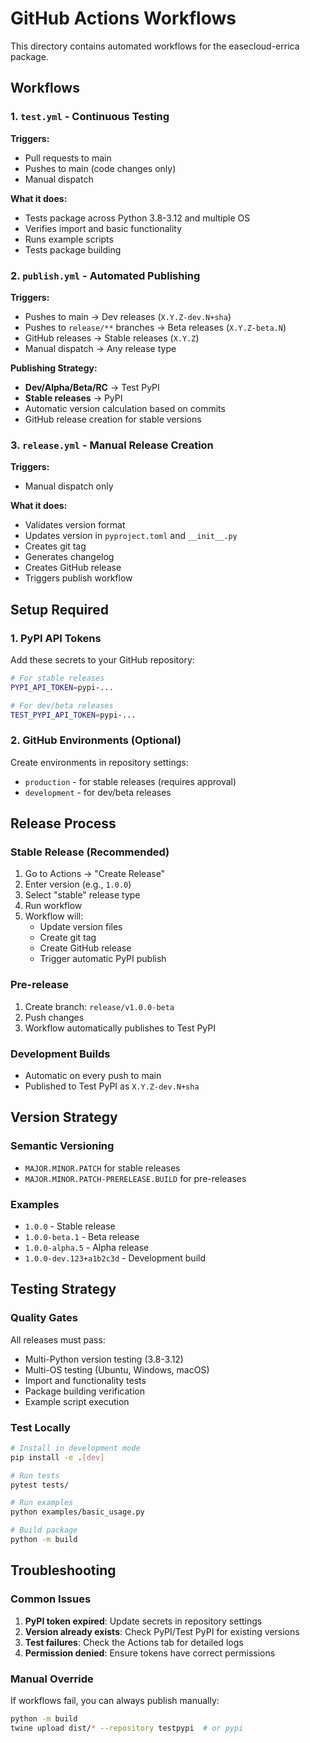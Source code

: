 # GitHub Actions Workflows

This directory contains automated workflows for the easecloud-errica package.

## Workflows

### 1. `test.yml` - Continuous Testing
**Triggers:**
- Pull requests to main
- Pushes to main (code changes only)
- Manual dispatch

**What it does:**
- Tests package across Python 3.8-3.12 and multiple OS
- Verifies import and basic functionality
- Runs example scripts
- Tests package building

### 2. `publish.yml` - Automated Publishing
**Triggers:**
- Pushes to main → Dev releases (`X.Y.Z-dev.N+sha`)
- Pushes to `release/**` branches → Beta releases (`X.Y.Z-beta.N`)
- GitHub releases → Stable releases (`X.Y.Z`)
- Manual dispatch → Any release type

**Publishing Strategy:**
- **Dev/Alpha/Beta/RC** → Test PyPI
- **Stable releases** → PyPI
- Automatic version calculation based on commits
- GitHub release creation for stable versions

### 3. `release.yml` - Manual Release Creation
**Triggers:**
- Manual dispatch only

**What it does:**
- Validates version format
- Updates version in `pyproject.toml` and `__init__.py`
- Creates git tag
- Generates changelog
- Creates GitHub release
- Triggers publish workflow

## Setup Required

### 1. PyPI API Tokens
Add these secrets to your GitHub repository:

```bash
# For stable releases
PYPI_API_TOKEN=pypi-...

# For dev/beta releases  
TEST_PYPI_API_TOKEN=pypi-...
```

### 2. GitHub Environments (Optional)
Create environments in repository settings:
- `production` - for stable releases (requires approval)
- `development` - for dev/beta releases

## Release Process

### Stable Release (Recommended)
1. Go to Actions → "Create Release"
2. Enter version (e.g., `1.0.0`)
3. Select "stable" release type
4. Run workflow
5. Workflow will:
   - Update version files
   - Create git tag
   - Create GitHub release
   - Trigger automatic PyPI publish

### Pre-release
1. Create branch: `release/v1.0.0-beta`
2. Push changes
3. Workflow automatically publishes to Test PyPI

### Development Builds
- Automatic on every push to main
- Published to Test PyPI as `X.Y.Z-dev.N+sha`

## Version Strategy

### Semantic Versioning
- `MAJOR.MINOR.PATCH` for stable releases
- `MAJOR.MINOR.PATCH-PRERELEASE.BUILD` for pre-releases

### Examples
- `1.0.0` - Stable release
- `1.0.0-beta.1` - Beta release  
- `1.0.0-alpha.5` - Alpha release
- `1.0.0-dev.123+a1b2c3d` - Development build

## Testing Strategy

### Quality Gates
All releases must pass:
- Multi-Python version testing (3.8-3.12)
- Multi-OS testing (Ubuntu, Windows, macOS)
- Import and functionality tests
- Package building verification
- Example script execution

### Test Locally
```bash
# Install in development mode
pip install -e .[dev]

# Run tests
pytest tests/

# Run examples
python examples/basic_usage.py

# Build package
python -m build
```

## Troubleshooting

### Common Issues
1. **PyPI token expired**: Update secrets in repository settings
2. **Version already exists**: Check PyPI/Test PyPI for existing versions
3. **Test failures**: Check the Actions tab for detailed logs
4. **Permission denied**: Ensure tokens have correct permissions

### Manual Override
If workflows fail, you can always publish manually:
```bash
python -m build
twine upload dist/* --repository testpypi  # or pypi
```